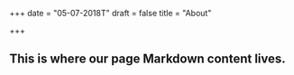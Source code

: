 +++
date = "05-07-2018T"
draft = false
title = "About"

+++

## This is where our page Markdown content lives.
